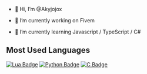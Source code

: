 - 👋 Hi, I’m @Akyjojox

- 🔨 I’m currently working on Fivem
- 🔎 I’m currently learning  Javascript / TypeScript / C#

## Most Used Languages

[![Lua Badge](https://img.shields.io/badge/-Lua-1B53C5?style=for-the-badge&labelColor=black&logo=Lua&logoColor=1B53C5)](#) [![Python Badge](https://img.shields.io/badge/-Python-155C78?style=for-the-badge&labelColor=black&logo=Python&logoColor=D7CF25)](#) [![C Badge](https://img.shields.io/badge/-Language%20C-095372?style=for-the-badge&labelColor=black&logo=C&logoColor=FFFFFF)](#)
